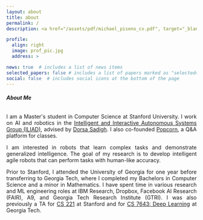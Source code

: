 ```yaml
---
layout: about
title: about
permalink: /
description: <a href="/assets/pdf/michael_piseno_cv.pdf", target="_blank">CV</a> · <a href="https://twitter.com/michaelpiseno_", target="_blank">twitter</a> · <a href="https://github.com/mpiseno", target="_blank">github</a> · <a href="https://www.linkedin.com/in/mpiseno/", target="_blank">linkedin</a>

profile:
  align: right
  image: prof_pic.jpg
  address: >

news: true  # includes a list of news items
selected_papers: false # includes a list of papers marked as "selected={true}"
social: false  # includes social icons at the bottom of the page
---
```


###### <b>About Me</b>

<p align="justify">
I am a Master's student in Computer Science at Stanford University. I work on AI and robotics in the <a href="https://iliad.stanford.edu/" target="_blank">Intelligent and Interactive Autonomous Systems Group (ILIAD)</a>, advised by <a href="https://dorsa.fyi/" target="_blank">Dorsa Sadigh</a>.<!-- I am a research intern on the robotics team at Google Brain. --> I also co-founded <a href="https://www.popcornapp.io/" target="_blank">Popcorn</a>, a Q&A platform for classes.

</p>

<p align="justify">
I am interested in robots that learn complex tasks and demonstrate generalized intelligence. The goal of my research is to develop intelligent agile robots that can perform tasks with human-like accuracy.
</p>

<p align="justify">
Prior to Stanford, I attended the University of Georgia for one year before transferring to Georgia Tech, where I completed my Bachelors in Computer Science and a minor in Mathematics. I have spent time in various research and ML engineering roles at IBM Research, Dropbox, Facebook AI Research (FAIR), A9, and Georgia Tech Research Institute (GTRI). I was also previously a TA for <a href="https://stanford-cs221.github.io/autumn2021/" target="_blank">CS 221</a> at Stanford and for <a href="https://www.cc.gatech.edu/classes/AY2021/cs7643_fall/" target="_blank">CS 7643: Deep Learning</a> at Georgia Tech.
</p>
